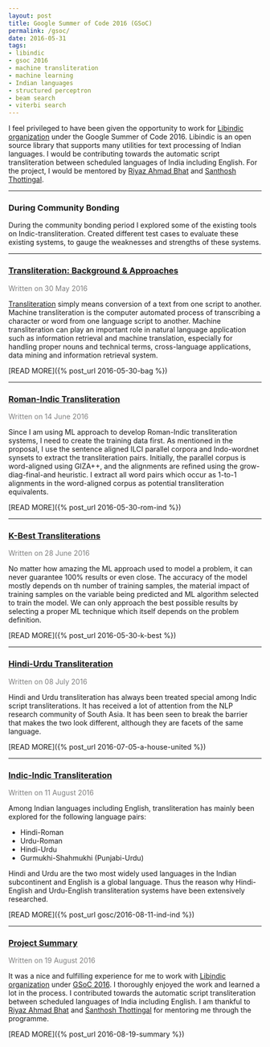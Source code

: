 ```yaml
---
layout: post
title: Google Summer of Code 2016 (GSoC)
permalink: /gsoc/
date: 2016-05-31
tags: 
- libindic
- gsoc 2016
- machine transliteration
- machine learning
- Indian languages
- structured perceptron
- beam search
- viterbi search
---
```


I feel privileged to have been given the opportunity to work for [Libindic organization](https://github.com/libindic) under the Google Summer of Code 2016. Libindic is an open source library that supports many utilities for text processing of Indian languages. I would be contributing towards the automatic script transliteration between scheduled languages of India including English. For the project, I would be mentored by [Riyaz Ahmad Bhat](https://researchweb.iiit.ac.in/~riyaz.bhat/) and [Santhosh Thottingal](http://thottingal.in).

<hr>

### During Community Bonding
During the community bonding period I explored some of the existing tools on Indic-transliteration. Created different test cases to evaluate these existing systems, to gauge the weaknesses and strengths of these systems.

<hr>

### <a href="/bag/" class="black">Transliteration: Background & Approaches</a>

<font color="gray">Written on 30 May 2016</font>

[Transliteration](https://en.wikipedia.org/wiki/Transliteration) simply means conversion of a text from one script to another. Machine transliteration is the computer automated process of transcribing a character or word from one language script to another. Machine transliteration can play an important role in natural language application such as information retrieval and machine translation, especially for handling proper nouns and technical terms, cross-language applications, data mining and information retrieval system.

[READ MORE]({% post_url 2016-05-30-bag %})

---

### <a href="/rom-ind/" class="black">Roman-Indic Transliteration</a>

<font color="gray">Written on 14 June 2016</font>

Since I am using ML approach to develop Roman-Indic transliteration systems, I need to create the training data first. As mentioned in the proposal, I use the sentence aligned ILCI parallel corpora and Indo-wordnet synsets to extract the transliteration pairs. Initially, the parallel corpus is word-aligned using GIZA++, and the alignments are refined using the grow-diag-final-and heuristic. I extract all word pairs which occur as 1-to-1 alignments in the word-aligned corpus as potential transliteration equivalents. 

[READ MORE]({% post_url 2016-05-30-rom-ind %})

---

### <a href="/k-best/" class="black">K-Best Transliterations</a>

<font color="gray">Written on 28 June 2016</font>

No matter how amazing the ML approach used to model a problem, it can never guarantee 100% results or even close. The accuracy of the model mostly depends on th number of training samples, the material impact of training samples on the variable being predicted and ML algorithm selected to train the model. We can only approach the best possible results by selecting a proper ML technique which itself depends on the problem definition.

[READ MORE]({% post_url 2016-05-30-k-best %})

---

### <a href="/house-united/" class="black">Hindi-Urdu Transliteration</a>

<font color="gray">Written on 08 July 2016</font>

Hindi and Urdu transliteration has always been treated special among Indic script transliterations. It has received a lot of attention from the NLP research community of South Asia. It has been seen to break the barrier that makes the two look different, although they are facets of the same language.

[READ MORE]({% post_url 2016-07-05-a-house-united %})

---

### <a href="/ind-ind/" class="black">Indic-Indic Transliteration</a>

<font color="gray">Written on 11 August 2016</font>

Among Indian languages including English, transliteration has mainly been explored for the following language pairs:

  * Hindi-Roman
  * Urdu-Roman
  * Hindi-Urdu
  * Gurmukhi-Shahmukhi (Punjabi-Urdu)

Hindi and Urdu are the two most widely used languages in the Indian subcontinent and English is a global language. Thus the reason why Hindi-English and Urdu-English transliteration systems have been extensively researched.

[READ MORE]({% post_url gosc/2016-08-11-ind-ind %})

---

### <a href="/summary/" class="black">Project Summary</a>

<font color="gray">Written on 19 August 2016</font>

It was a nice and fulfilling experience for me to work with [Libindic organization](https://github.com/libindic) under [GSoC 2016](https://summerofcode.withgoogle.com/). I thoroughly enjoyed the work and learned a lot in the process. I contributed towards the automatic script transliteration between scheduled languages of India including English. I am thankful to [Riyaz Ahmad Bhat](https://researchweb.iiit.ac.in/~riyaz.bhat/) and [Santhosh Thottingal](http://thottingal.in) for mentoring me through the programme.

[READ MORE]({% post_url 2016-08-19-summary %})
